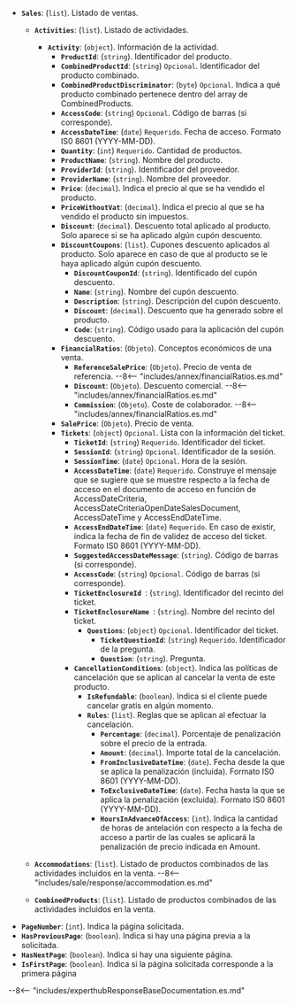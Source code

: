 ﻿- **``Sales``**: (``list``). Listado de ventas.
    - **``Activities``**: (``list``). Listado de actividades.
        - **``Activity``**: (``object``). Información de la actividad.
          - **``ProductId``**: (``string``). Identificador del producto.
          - **``CombinedProductId``**: (``string``) ``Opcional``. Identificador del producto combinado.
          - **``CombinedProductDiscriminator``**: (``byte``) ``Opcional``. Indica a qué producto combinado pertenece dentro del array de CombinedProducts.
          - **``AccessCode``**: (``string``) ``Opcional``. Código de barras (si corresponde).
          - **``AccessDateTime``**: (``date``) ``Requerido``. Fecha de acceso. Formato IS0 8601 (YYYY-MM-DD).
          - **``Quantity``**: (``int``) ``Requerido``. Cantidad de productos.
          - **``ProductName``**: (``string``). Nombre del producto.
          - **``ProviderId``**: (``string``). Identificador del proveedor.
          - **``ProviderName``**: (``string``). Nombre del proveedor.
          - **``Price``**: (``decimal``). Indica el precio al que se ha vendido el producto.
          - **``PriceWithoutVat``**: (``decimal``). Indica el precio al que se ha vendido el producto sin impuestos.          
          - **``Discount``**: (``decimal``). Descuento total aplicado al producto. Solo aparece si se ha aplicado algún cupón descuento.
          - **``DiscountCoupons``**: (``list``). Cupones descuento aplicados al producto. Solo aparece en caso de que al producto se le haya aplicado algún cupón descuento.
            - **``DiscountCouponId``**: (``string``). Identificado del cupón descuento.
            - **``Name``**: (``string``). Nombre del cupón descuento.
            - **``Description``**: (``string``). Descripción del cupón descuento.
            - **``Discount``**: (``decimal``). Descuento que ha generado sobre el producto.
            - **``Code``**: (``string``). Código usado para la aplicación del cupón descuento.
          - **``FinancialRatios``**: (``Objeto``). Conceptos económicos de una venta.
            - **``ReferenceSalePrice``**: (``Objeto``). Precio de venta de referencia. 
                    --8<-- "includes/annex/financialRatios.es.md"
            - **``Discount``**: (``Objeto``). Descuento comercial.
                  --8<-- "includes/annex/financialRatios.es.md"
            - **``Commission``**: (``Objeto``). Coste de colaborador.
                  --8<-- "includes/annex/financialRatios.es.md"
          - **``SalePrice``**: (``Objeto``). Precio de venta.
          - **``Tickets``**: (``object``) ``Opcional``. Lista con la información del ticket.
            - **``TicketId``**: (``string``) ``Requerido``. Identificador del ticket.
            - **``SessionId``**: (``string``) ``Opcional``. Identificador de la sesión.
            - **``SessionTime``**: (``date``) ``Opcional``. Hora de la sesión.
            - **``AccessDateTime``**: (``date``) ``Requerido``. Construye el mensaje que se sugiere que se muestre respecto a la fecha de acceso en el documento de acceso en función de AccessDateCriteria, AccessDateCriteriaOpenDateSalesDocument, AccessDateTime y AccessEndDateTime.
            - **``AccessEndDateTime``**: (``date``) ``Requerido``. En caso de existir, indica la fecha de fin de validez de acceso del ticket. Formato IS0 8601 (YYYY-MM-DD).
            - **``SuggestedAccessDateMessage``**: (``string``). Código de barras (si corresponde).
            - **``AccessCode``**: (``string``) ``Opcional``. Código de barras (si corresponde).
            - **``TicketEnclosureId ``**: (``string``). Identificador del recinto del ticket.
            - **``TicketEnclosureName ``**: (``string``). Nombre del recinto del ticket.
                - **``Questions``**: (``object``) ``Opcional``. Identificador del ticket.
                    - **``TicketQuestionId``**: (``string``) ``Requerido``. Identificador de la pregunta.
                    - **``Question``**: (``string``). Pregunta.
            - **``CancellationConditions``**: (``object``). Indica las políticas de cancelación que se aplican al cancelar la venta de este producto.
              - **``IsRefundable``**: (``boolean``). Indica si el cliente puede cancelar gratis en algún momento.
              - **``Rules``**: (``list``). Reglas que se aplican al efectuar la cancelación.
                  - **``Percentage``**: (``decimal``). Porcentaje de penalización sobre el precio de la entrada.
                  - **``Amount``**: (``decimal``). Importe total de la cancelación.
                  - **``FromInclusiveDateTime``**: (``date``). Fecha desde la que se aplica la penalización (incluida). Formato IS0 8601 (YYYY-MM-DD).
                  - **``ToExclusiveDateTime``**: (``date``). Fecha hasta la que se aplica la penalización (excluida). Formato IS0 8601 (YYYY-MM-DD).
                  - **``HoursInAdvanceOfAccess``**: (``int``). Indica la cantidad de horas de antelación con respecto a la fecha de acceso a partir de las cuales se aplicará la penalización de precio indicada en Amount.

    - **``Accommodations``**: (``list``). Listado de productos combinados de las actividades incluidos en la venta.
          --8<-- "includes/sale/response/accommodation.es.md"
  
    - **``CombinedProducts``**: (``list``). Listado de productos combinados de las actividades incluidos en la venta.
- **``PageNumber``**: (``int``). Indica la página solicitada.
- **``HasPreviousPage``**: (``boolean``). Indica si hay una página previa a la solicitada.
- **``HasNextPage``**: (``boolean``). Indica si hay una siguiente página.
- **``IsFirstPage``**: (``boolean``). Indica si la página solicitada corresponde a la primera página

--8<-- "includes/experthubResponseBaseDocumentation.es.md"